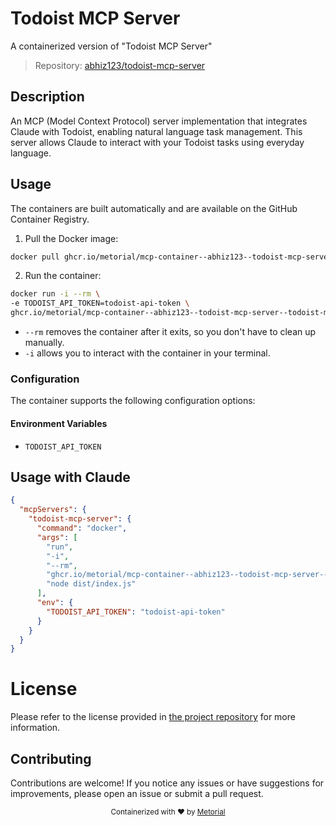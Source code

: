 
# Todoist MCP Server

A containerized version of "Todoist MCP Server"

> Repository: [abhiz123/todoist-mcp-server](https://github.com/abhiz123/todoist-mcp-server)

## Description

An MCP (Model Context Protocol) server implementation that integrates Claude with Todoist, enabling natural language task management. This server allows Claude to interact with your Todoist tasks using everyday language.


## Usage

The containers are built automatically and are available on the GitHub Container Registry.

1. Pull the Docker image:

```bash
docker pull ghcr.io/metorial/mcp-container--abhiz123--todoist-mcp-server--todoist-mcp-server
```

2. Run the container:

```bash
docker run -i --rm \ 
-e TODOIST_API_TOKEN=todoist-api-token \
ghcr.io/metorial/mcp-container--abhiz123--todoist-mcp-server--todoist-mcp-server  "node dist/index.js"
```

- `--rm` removes the container after it exits, so you don't have to clean up manually.
- `-i` allows you to interact with the container in your terminal.



### Configuration

The container supports the following configuration options:




#### Environment Variables

- `TODOIST_API_TOKEN`




## Usage with Claude

```json
{
  "mcpServers": {
    "todoist-mcp-server": {
      "command": "docker",
      "args": [
        "run",
        "-i",
        "--rm",
        "ghcr.io/metorial/mcp-container--abhiz123--todoist-mcp-server--todoist-mcp-server",
        "node dist/index.js"
      ],
      "env": {
        "TODOIST_API_TOKEN": "todoist-api-token"
      }
    }
  }
}
```

# License

Please refer to the license provided in [the project repository](https://github.com/abhiz123/todoist-mcp-server) for more information.

## Contributing

Contributions are welcome! If you notice any issues or have suggestions for improvements, please open an issue or submit a pull request.

<div align="center">
  <sub>Containerized with ❤️ by <a href="https://metorial.com">Metorial</a></sub>
</div>
  